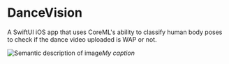 # DanceVision
A SwiftUI iOS app that uses CoreML's ability to classify human body poses to check if the dance video uploaded is WAP or not.

![Semantic description of image](WAPorNot.gif)*My caption*
